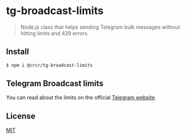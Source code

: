 # tg-broadcast-limits
>Node.js class that helps sending Telegram bulk messages without hitting limits and 429 errors.

## Install
```bash
$ npm i @crcr/tg-broadcast-limits
```

## Telegram Broadcast limits
You can read about the limits on the official [Telegram website](https://core.telegram.org/bots/faq#broadcasting-to-users).

## License
[MIT](LICENSE)